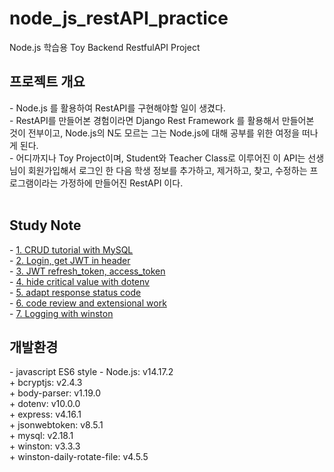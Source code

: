 # node_js_restAPI_practice
Node.js 학습용 Toy Backend RestfulAPI Project <br>
<h2>프로젝트 개요</h2>
- Node.js 를 활용하여 RestAPI를 구현해야할 일이 생겼다. <br>
- RestAPI를 만들어본 경험이라면 Django Rest Framework 를 활용해서 만들어본 것이 전부이고, Node.js의 N도 모르는 그는 Node.js에 대해 공부를 위한 여정을 떠나게 된다. <br>
- 어디까지나 Toy Project이며, Student와 Teacher Class로 이루어진 이 API는 선생님이 회원가입해서 로그인 한 다음 학생 정보를 추가하고, 제거하고, 찾고, 수정하는 프로그램이라는 가정하에 만들어진 RestAPI 이다. <br><br>
<h2>Study Note</h2>
- <a href="https://blog.naver.com/ponson1017/222418843845">1. CRUD tutorial with MySQL</a><br>
- <a href="https://blog.naver.com/ponson1017/222421017909">2. Login, get JWT in header</a><br>
- <a href="https://blog.naver.com/ponson1017/222422420450">3. JWT refresh_token, access_token</a><br>
- <a href="https://blog.naver.com/ponson1017/222424003811">4. hide critical value with dotenv</a><br>
- <a href="https://blog.naver.com/ponson1017/222424779594">5. adapt response status code</a><br>
- <a href="https://blog.naver.com/ponson1017/222426045690">6. code review and extensional work</a><br>
- <a href="https://blog.naver.com/ponson1017/222427826700">7. Logging with winston</a><br>
<h2>개발환경</h2>
- javascript ES6 style
- Node.js: v14.17.2 <br>
 + bcryptjs: v2.4.3 <br>
 + body-parser: v1.19.0 <br>
 + dotenv: v10.0.0 <br>
 + express: v4.16.1 <br>
 + jsonwebtoken: v8.5.1 <br>
 + mysql: v2.18.1 <br>
 + winston: v3.3.3 <br>
 + winston-daily-rotate-file: v4.5.5 <br>
